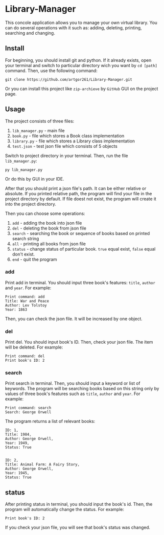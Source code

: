 # Library-Manager

This concole application allows you to manage your own virtual library. You can do several operations with it such as: adding, deleting, printing, searching and changing.

## Install

For beginning, you should install git and python. If it already exists, open your terminal and switch to particular directory wich you want by `cd [path]` command. Then, use the following command:

`git clone https://github.com/artgor261/Library-Manager.git`

Or you can install this project like `zip-archieve` by `GitHub` GUI on the project page.

## Usage

The project consists of three files: 

1. `lib_manager.py` - main file
2. `book.py` - file which stores a Book class implementation
3. `library.py` - file which stores a Library class implementation
4. `test.json` - test json file which consists of 5 objects

Switch to project directory in your terminal. Then, run the file `lib_manager.py`:

`py lib_manager.py`

Or do this by GUI in your IDE.

After that you should print a json file's path. It can be either relative or absolute. If you printed relative path, the program will find your file in the project directory by default. If file doest not exist, the program will create it into the project directory.

Then you can choose some operations:

1) `add` - adding the book into json file
2) `del` - deleting the book from json file
3) `search` - searching the book or sequence of books based on printed search string
4) `all` - printing all books from json file
5) `status` - change status of particular book. `true` equal exist, `false` equal don't exist.
6) `end` - quit the program

### add

Print add in terminal. You should input three book's features: `title`, `author` and `year`. For example:

```
Print command: add
Title: War and Peace
Author: Lev Tolstoy
Year: 1863
```

Then, you can check the json file. It will be increased by one object.

### del

Print del. You should input book's ID. Then, check your json file. The item will be deleted. For example:

```
Print command: del
Print book's ID: 2
```

### search

Print search in terminal. Then, you should input a keyword or list of keywords. The program will be searching books based on this string only by values of three book's features such as `title`, `author` and `year`. For example:

```
Print command: search
Search: George Orwell
```

The program returns a list of relevant books:

```
ID: 1,
Title: 1984,
Author: George Orwell,
Year: 1949,
Status: True


ID: 2,
Title: Animal Farm: A Fairy Story,
Author: George Orwell,
Year: 1945,
Status: True
```

## status

After printing status in terminal, you should input the book's id. Then, the program will automatically change the status. For example:

`Print book's ID: 2`

If you check your json file, you will see that book's status was changed.










